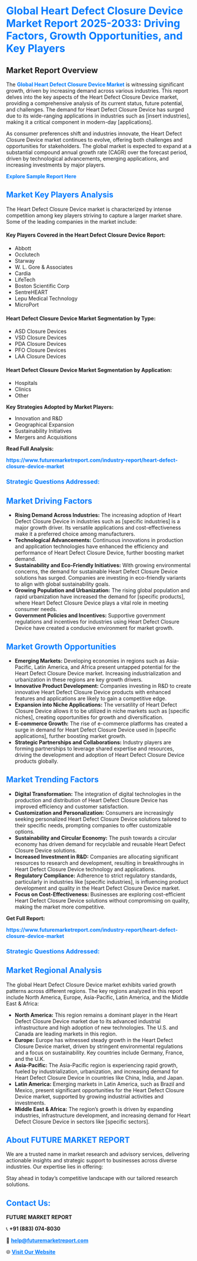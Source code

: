 <h1 style="color: #007BFF;">Global Heart Defect Closure Device Market Report 2025-2033: Driving Factors, Growth Opportunities, and Key Players</h1>

<section id="overview">
<h2>Market Report Overview</h2>
<p>The <a href="https://www.futuremarketreport.com/industry-report/heart-defect-closure-device-market" style="color: #007BFF; text-decoration: none;"><strong>Global Heart Defect Closure Device Market</strong></a> is witnessing significant growth, driven by increasing demand across various industries. This report delves into the key aspects of the Heart Defect Closure Device market, providing a comprehensive analysis of its current status, future potential, and challenges. The demand for Heart Defect Closure Device has surged due to its wide-ranging applications in industries such as [insert industries], making it a critical component in modern-day [applications].</p>
<p>As consumer preferences shift and industries innovate, the Heart Defect Closure Device market continues to evolve, offering both challenges and opportunities for stakeholders. The global market is expected to expand at a substantial compound annual growth rate (CAGR) over the forecast period, driven by technological advancements, emerging applications, and increasing investments by major players.</p>
</section>

<section id="overview">
<p><a href="https://www.futuremarketreport.com/request-sample/reportId=106368" style="color: #007BFF; text-decoration: none;"><strong>Explore Sample Report Here</strong></a></p>
</section>

<section id="key-players">
<h2 style="color: #007BFF;">Market Key Players Analysis</h2>
<p>The Heart Defect Closure Device market is characterized by intense competition among key players striving to capture a larger market share. Some of the leading companies in the market include:</p>
<h4>Key Players Covered in the Heart Defect Closure Device Report:</h4>
<ul><li>Abbott</li><li>Occlutech</li><li>Starway</li><li>W. L. Gore &amp; Associates</li><li>Cardia</li><li>LifeTech</li><li>Boston Scientific Corp</li><li>SentreHEART</li><li>Lepu Medical Technology</li><li>MicroPort</li></ul>
<h4>Heart Defect Closure Device Market Segmentation by Type:</h4>
<ul><li>ASD Closure Devices</li><li>VSD Closure Devices</li><li>PDA Closure Devices</li><li>PFO Closure Devices</li><li>LAA Closure Devices</li></ul>

<h4>Heart Defect Closure Device Market Segmentation by Application:</h4>
<ul><li>Hospitals</li><li>Clinics</li><li>Other</li></ul>
<p><strong>Key Strategies Adopted by Market Players:</strong></p>
<ul>
<li>Innovation and R&D</li>
<li>Geographical Expansion</li>
<li>Sustainability Initiatives</li>
<li>Mergers and Acquisitions</li>
</ul>
</section>

<section>
<p><strong>Read Full Analysis: </strong></p><a href="https://www.futuremarketreport.com/industry-report/heart-defect-closure-device-market" style="color: #007BFF; text-decoration: none;"><strong>https://www.futuremarketreport.com/industry-report/heart-defect-closure-device-market</strong></a>
<h3 style="color: #007BFF;">Strategic Questions Addressed:</h3>
</section>

<section id="driving-factors">
<h2 style="color: #007BFF;">Market Driving Factors</h2>
<ul>
<li><strong>Rising Demand Across Industries:</strong> The increasing adoption of Heart Defect Closure Device in industries such as [specific industries] is a major growth driver. Its versatile applications and cost-effectiveness make it a preferred choice among manufacturers.</li>
<li><strong>Technological Advancements:</strong> Continuous innovations in production and application technologies have enhanced the efficiency and performance of Heart Defect Closure Device, further boosting market demand.</li>
<li><strong>Sustainability and Eco-Friendly Initiatives:</strong> With growing environmental concerns, the demand for sustainable Heart Defect Closure Device solutions has surged. Companies are investing in eco-friendly variants to align with global sustainability goals.</li>
<li><strong>Growing Population and Urbanization:</strong> The rising global population and rapid urbanization have increased the demand for [specific products], where Heart Defect Closure Device plays a vital role in meeting consumer needs.</li>
<li><strong>Government Policies and Incentives:</strong> Supportive government regulations and incentives for industries using Heart Defect Closure Device have created a conducive environment for market growth.</li>
</ul>
</section>

<section id="growth-opportunities">
<h2 style="color: #007BFF;">Market Growth Opportunities</h2>
<ul>
<li><strong>Emerging Markets:</strong> Developing economies in regions such as Asia-Pacific, Latin America, and Africa present untapped potential for the Heart Defect Closure Device market. Increasing industrialization and urbanization in these regions are key growth drivers.</li>
<li><strong>Innovative Product Development:</strong> Companies investing in R&D to create innovative Heart Defect Closure Device products with enhanced features and applications are likely to gain a competitive edge.</li>
<li><strong>Expansion into Niche Applications:</strong> The versatility of Heart Defect Closure Device allows it to be utilized in niche markets such as [specific niches], creating opportunities for growth and diversification.</li>
<li><strong>E-commerce Growth:</strong> The rise of e-commerce platforms has created a surge in demand for Heart Defect Closure Device used in [specific applications], further boosting market growth.</li>
<li><strong>Strategic Partnerships and Collaborations:</strong> Industry players are forming partnerships to leverage shared expertise and resources, driving the development and adoption of Heart Defect Closure Device products globally.</li>
</ul>
</section>

<section id="trending-factors">
<h2 style="color: #007BFF;">Market Trending Factors</h2>
<ul>
<li><strong>Digital Transformation:</strong> The integration of digital technologies in the production and distribution of Heart Defect Closure Device has improved efficiency and customer satisfaction.</li>
<li><strong>Customization and Personalization:</strong> Consumers are increasingly seeking personalized Heart Defect Closure Device solutions tailored to their specific needs, prompting companies to offer customizable options.</li>
<li><strong>Sustainability and Circular Economy:</strong> The push towards a circular economy has driven demand for recyclable and reusable Heart Defect Closure Device solutions.</li>
<li><strong>Increased Investment in R&D:</strong> Companies are allocating significant resources to research and development, resulting in breakthroughs in Heart Defect Closure Device technology and applications.</li>
<li><strong>Regulatory Compliance:</strong> Adherence to strict regulatory standards, particularly in industries like [specific industries], is influencing product development and quality in the Heart Defect Closure Device market.</li>
<li><strong>Focus on Cost-Effectiveness:</strong> Businesses are exploring cost-efficient Heart Defect Closure Device solutions without compromising on quality, making the market more competitive.</li>
</ul>
</section>

<section>
<p><strong>Get Full Report: </strong></p><a href="https://www.futuremarketreport.com/industry-report/heart-defect-closure-device-market" style="color: #007BFF; text-decoration: none;"><strong>https://www.futuremarketreport.com/industry-report/heart-defect-closure-device-market</strong></a>
<h3 style="color: #007BFF;">Strategic Questions Addressed:</h3>
</section>


<section id="regional-analysis">
<h2 style="color: #007BFF;">Market Regional Analysis</h2>
<p>The global Heart Defect Closure Device market exhibits varied growth patterns across different regions. The key regions analyzed in this report include North America, Europe, Asia-Pacific, Latin America, and the Middle East & Africa:</p>
<ul>
<li><strong>North America:</strong> This region remains a dominant player in the Heart Defect Closure Device market due to its advanced industrial infrastructure and high adoption of new technologies. The U.S. and Canada are leading markets in this region.</li>
<li><strong>Europe:</strong> Europe has witnessed steady growth in the Heart Defect Closure Device market, driven by stringent environmental regulations and a focus on sustainability. Key countries include Germany, France, and the U.K.</li>
<li><strong>Asia-Pacific:</strong> The Asia-Pacific region is experiencing rapid growth, fueled by industrialization, urbanization, and increasing demand for Heart Defect Closure Device in countries like China, India, and Japan.</li>
<li><strong>Latin America:</strong> Emerging markets in Latin America, such as Brazil and Mexico, present significant opportunities for the Heart Defect Closure Device market, supported by growing industrial activities and investments.</li>
<li><strong>Middle East & Africa:</strong> The region’s growth is driven by expanding industries, infrastructure development, and increasing demand for Heart Defect Closure Device in sectors like [specific sectors].</li>
</ul>
</section>

<footer>
<h2 style="color: #007BFF;">About FUTURE MARKET REPORT</h2>
<p>We are a trusted name in market research and advisory services, delivering actionable insights and strategic support to businesses across diverse industries. Our expertise lies in offering:</p>

<p>Stay ahead in today’s competitive landscape with our tailored research solutions.</p>

<h2 style="color: #007BFF;">Contact Us:</h2>
<p><strong>FUTURE MARKET REPORT</strong></p>
<p>📞 <strong>+91 (883) 074-8030</strong></p>
<p>📧 <strong><a href="mailto:help@futuremarketreport.com" style="color: #007BFF;">help@futuremarketreport.com</a></strong></p>
<p>🌐 <strong><a href="https://www.futuremarketreport.com/" style="color: #007BFF;">Visit Our Website</a></strong></p>
</footer>